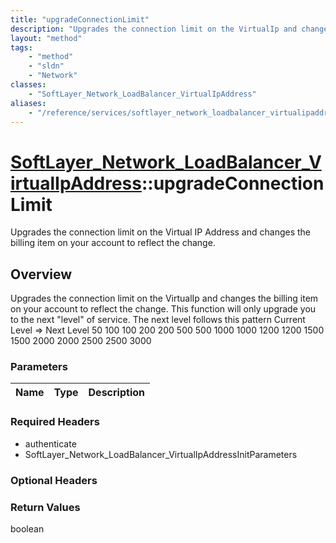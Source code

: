 ```yaml
---
title: "upgradeConnectionLimit"
description: "Upgrades the connection limit on the VirtualIp and changes the billing item on your account to reflect the change. This... "
layout: "method"
tags:
    - "method"
    - "sldn"
    - "Network"
classes:
    - "SoftLayer_Network_LoadBalancer_VirtualIpAddress"
aliases:
    - "/reference/services/softlayer_network_loadbalancer_virtualipaddress/upgradeConnectionLimit"
---
```

# [SoftLayer_Network_LoadBalancer_VirtualIpAddress](/reference/services/SoftLayer_Network_LoadBalancer_VirtualIpAddress)::upgradeConnectionLimit

Upgrades the connection limit on the Virtual IP Address and changes the billing item on your account to reflect the change.


## Overview 
Upgrades the connection limit on the VirtualIp and changes the billing item on your account to reflect the change. This function will only upgrade you to the next "level" of service.  The next level follows this pattern Current Level  =>  Next Level 50                 100 100                200 200                500 500                1000 1000               1200 1200               1500 1500               2000 2000               2500 2500               3000 

### Parameters 
|Name | Type | Description |
| --- | --- | --- |


### Required Headers
* authenticate
* SoftLayer_Network_LoadBalancer_VirtualIpAddressInitParameters

### Optional Headers

### Return Values
boolean

